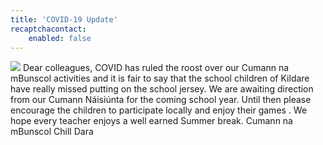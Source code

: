 ```yaml
---
title: 'COVID-19 Update'
recaptchacontact:
    enabled: false
---
```


![](http://)
Dear colleagues, 
	COVID has ruled the roost over our Cumann na mBunscol activities and it is fair to say that the school children of Kildare have really missed putting on the school jersey. We are awaiting direction from our Cumann Náisiúnta for the coming school year. Until then please encourage the children to participate locally and enjoy their games . We hope every teacher enjoys a well earned Summer break.
Cumann na mBunscol Chill Dara     